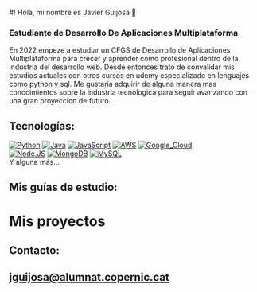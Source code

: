 #! Hola, mi nombre es Javier Guijosa 👋
### Estudiante de Desarrollo De Aplicaciones Multiplataforma 




En 2022 empeze a estudiar un CFGS de Desarrollo de Aplicaciones Multiplataforma para crecer y aprender como profesional dentro de la industria del desarrollo web.
Desde entonces trato de convalidar mis estudios actuales con otros cursos en udemy especializado en lenguajes como python y sql.
Me gustaría adquirir de alguna manera mas conocimientos sobre la industria tecnologica para seguir avanzando con una gran proyeccion de futuro. 



## Tecnologías:

[![Python](https://img.shields.io/badge/Python-yellow?style=for-the-badge&logo=python&logoColor=white&labelColor=101010)]()
[![Java](https://img.shields.io/badge/Java-007396?style=for-the-badge&logo=java&logoColor=white&labelColor=101010)]()
[![JavaScript](https://img.shields.io/badge/JavaScript-F7DF1E?style=for-the-badge&logo=javascript&logoColor=white&labelColor=101010)]()
[![AWS](https://img.shields.io/badge/AWS-232F3E?style=for-the-badge&logo=amazon-aws&logoColor=white&labelColor=101010)]()
[![Google_Cloud](https://img.shields.io/badge/Google_Cloud-4285F4?style=for-the-badge&logo=googlecloud&logoColor=white&labelColor=101010)]()
</br>
[![Node.JS](https://img.shields.io/badge/Node.JS-339933?style=for-the-badge&logo=node.js&logoColor=white&labelColor=101010)]()
[![MongoDB](https://img.shields.io/badge/MongoDB-47A248?style=for-the-badge&logo=mongodb&logoColor=white&labelColor=101010)]()
[![MySQL](https://img.shields.io/badge/MySQL-4479A1?style=for-the-badge&logo=mysql&logoColor=white&labelColor=101010)]()
</br>
Y alguna más...

## Mis guías de estudio:


# Mis proyectos 





## Contacto:
## jguijosa@alumnat.copernic.cat
